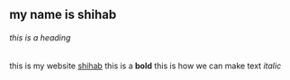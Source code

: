 
## my name is shihab 
###### this is a heading 
this is my website [shihab](http://www.google.com)
this is a **bold** 
this is how we can make text *italic*
